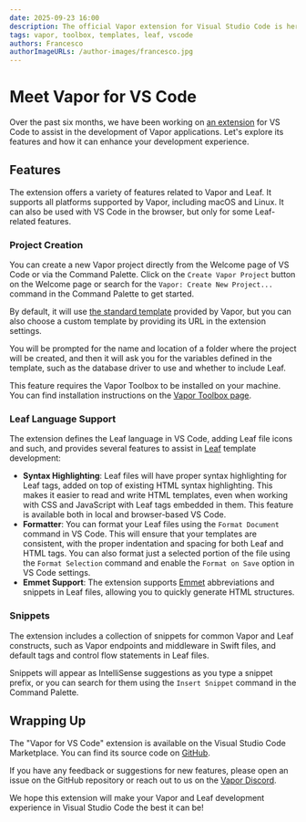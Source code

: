 ```yaml
---
date: 2025-09-23 16:00
description: The official Vapor extension for Visual Studio Code is here!
tags: vapor, toolbox, templates, leaf, vscode
authors: Francesco
authorImageURLs: /author-images/francesco.jpg
---
```

# Meet Vapor for VS Code

Over the past six months, we have been working on [an extension](https://marketplace.visualstudio.com/items?itemName=Vapor.vapor-vscode) for VS Code to assist in the development of Vapor applications.
Let's explore its features and how it can enhance your development experience.

## Features

The extension offers a variety of features related to Vapor and Leaf.
It supports all platforms supported by Vapor, including macOS and Linux.
It can also be used with VS Code in the browser, but only for some Leaf-related features.

### Project Creation

You can create a new Vapor project directly from the Welcome page of VS Code or via the Command Palette.
Click on the `Create Vapor Project` button on the Welcome page or search for the `Vapor: Create New Project...` command in the Command Palette to get started.

By default, it will use [the standard template](https://github.com/vapor/template) provided by Vapor, but you can also choose a custom template by providing its URL in the extension settings.

You will be prompted for the name and location of a folder where the project will be created, and then it will ask you for the variables defined in the template, such as the database driver to use and whether to include Leaf.

This feature requires the Vapor Toolbox to be installed on your machine. You can find installation instructions on the [Vapor Toolbox page](https://github.com/vapor/toolbox).

### Leaf Language Support

The extension defines the Leaf language in VS Code, adding Leaf file icons and such, and provides several features to assist in [Leaf](https://docs.vapor.codes/leaf/getting-started/) template development:

- **Syntax Highlighting**: Leaf files will have proper syntax highlighting for Leaf tags, added on top of existing HTML syntax highlighting. This makes it easier to read and write HTML templates, even when working with CSS and JavaScript with Leaf tags embedded in them. This feature is available both in local and browser-based VS Code.
- **Formatter**: You can format your Leaf files using the `Format Document` command in VS Code. This will ensure that your templates are consistent, with the proper indentation and spacing for both Leaf and HTML tags. You can also format just a selected portion of the file using the `Format Selection` command and enable the `Format on Save` option in VS Code settings.
- **Emmet Support**: The extension supports [Emmet](https://code.visualstudio.com/docs/languages/emmet) abbreviations and snippets in Leaf files, allowing you to quickly generate HTML structures.

### Snippets

The extension includes a collection of snippets for common Vapor and Leaf constructs, such as Vapor endpoints and middleware in Swift files, and default tags and control flow statements in Leaf files.

Snippets will appear as IntelliSense suggestions as you type a snippet prefix, or you can search for them using the `Insert Snippet` command in the Command Palette.

## Wrapping Up

The "Vapor for VS Code" extension is available on the Visual Studio Code Marketplace.
You can find its source code on [GitHub](https://github.com/vapor-community/vapor-vscode).

If you have any feedback or suggestions for new features, please open an issue on the GitHub repository or reach out to us on the [Vapor Discord](https://vapor.team/).

We hope this extension will make your Vapor and Leaf development experience in Visual Studio Code the best it can be!
